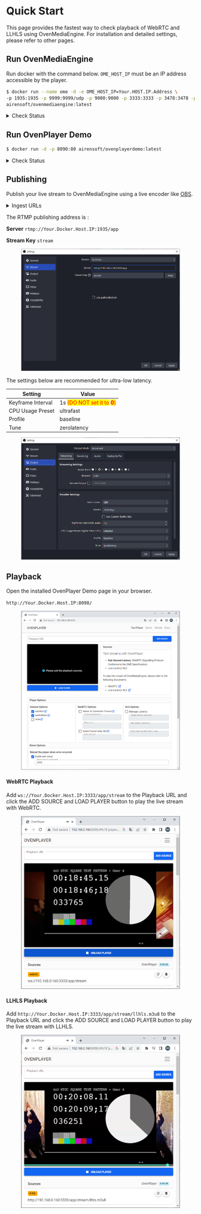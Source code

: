 # Quick Start

This page provides the fastest way to check playback of WebRTC and LLHLS using OvenMediaEngine. For installation and detailed settings, please refer to other pages.

## Run OvenMediaEngine

Run docker with the command below. `OME_HOST_IP` must be an IP address accessible by the player.

```sh
$ docker run --name ome -d -e OME_HOST_IP=Your.HOST.IP.Address \
-p 1935:1935 -p 9999:9999/udp -p 9000:9000 -p 3333:3333 -p 3478:3478 -p 10000-10009:10000-10009/udp \
airensoft/ovenmediaengine:latest
```

<details>

<summary>Check Status</summary>

You can check the docker container status with the following command:

```bash
$ docker ps -f name=ome
CONTAINER ID   IMAGE                              COMMAND                  CREATED              STATUS              PORTS                                                                                                                                                                                                                                                                                                           NAMES
c9dd9e56d7a0   airensoft/ovenmediaengine:latest   "/opt/ovenmediaengin…"   About a minute ago   Up About a minute   0.0.0.0:1935->1935/tcp, :::1935->1935/tcp, 80/tcp, 0.0.0.0:3333->3333/tcp, :::3333->3333/tcp, 3334/tcp, 8080/tcp, 0.0.0.0:3478->3478/tcp, :::3478->3478/tcp, 4000-4005/udp, 8090/tcp, 0.0.0.0:9000->9000/tcp, :::9000->9000/tcp, 10010/udp, 0.0.0.0:9999-10009->9999-10009/udp, :::9999-10009->9999-10009/udp   ome
```

You can view the log with the command below. This is important because you can check the version of OvenMediaEngine that is running.

```
$ docker logs ome -f
[2023-03-06 08:01:24.810] I [OvenMediaEngine:1] Config | config_manager.cpp:239  | Trying to set logfile in directory... (/var/log/ovenmediaengine)
[2023-03-06 08:01:24.810] I [OvenMediaEngine:1] Config | config_manager.cpp:261  | Trying to load configurations... (origin_conf/Server.xml)
[2023-03-06 08:01:24.816] I [OvenMediaEngine:1] OvenMediaEngine | banner.cpp:23   | OvenMediaEngine v0.15.1 () is started on [ab3995acafd4] (Linux x86_64 - 5.13.0-44-generic, #49~20.04.1-Ubuntu SMP Wed May 18 18:44:28 UTC 2022)
...
```

</details>

## Run OvenPlayer Demo&#x20;

```bash
$ docker run -d -p 8090:80 airensoft/ovenplayerdemo:latest
```

<details>

<summary>Check Status</summary>

You can access the OvenPlayerDemo docker container with a browser as shown below.

http://Your.Docker.Host.IP:8090/

<img src="../.gitbook/assets/image (2) (2).png" alt="" data-size="original">

</details>

## Publishing

Publish your live stream to OvenMediaEngine using a live encoder like [OBS](https://obsproject.com/).&#x20;

<details>

<summary>Ingest URLs</summary>

**RTMP** - rtmp://Your.Docker.Host.IP:1935/app/stream

**SRT** - srt://Your.Docker.Host.IP:9999?streamid=srt%3A%2F%2FYour.Docker.Host.IP%3A9999%2Fapp%2Fstream

**WHIP** - ws://Your.Docker.Host.IP:3333/app/stream?direction=whip

</details>

The RTMP publishing address is :&#x20;

**Server** `rtmp://Your.Docker.Host.IP:1935/app`

**Stream Key** `stream`

<figure><img src="../.gitbook/assets/image (22).png" alt=""><figcaption></figcaption></figure>

The settings below are recommended for ultra-low latency.&#x20;

| Setting           | Value                                                                                                                                                       |
| ----------------- | ----------------------------------------------------------------------------------------------------------------------------------------------------------- |
| Keyframe Interval | 1s <mark style="color:red;">(DO NOT set it to</mark> <mark style="color:red;"></mark><mark style="color:red;">**0**</mark><mark style="color:red;">)</mark> |
| CPU Usage Preset  | ultrafast                                                                                                                                                   |
| Profile           | baseline                                                                                                                                                    |
| Tune              | zerolatency                                                                                                                                                 |

<figure><img src="../.gitbook/assets/image (4) (2).png" alt=""><figcaption></figcaption></figure>

## Playback

Open the installed OvenPlayer Demo page in your browser.&#x20;

`http://Your.Docker.Host.IP:8090/`

<figure><img src="../.gitbook/assets/image (2) (2).png" alt=""><figcaption></figcaption></figure>

#### WebRTC Playback

Add `ws://Your.Docker.Host.IP:3333/app/stream` to the Playback URL and click the ADD SOURCE and LOAD PLAYER button to play the live stream with WebRTC.

<figure><img src="../.gitbook/assets/image (8).png" alt=""><figcaption></figcaption></figure>

#### LLHLS Playback

Add `http://Your.Docker.Host.IP:3333/app/stream/llhls.m3u8` to the Playback URL and click the ADD SOURCE and LOAD PLAYER button to play the live stream with LLHLS.

<figure><img src="../.gitbook/assets/image (1) (1).png" alt=""><figcaption></figcaption></figure>


